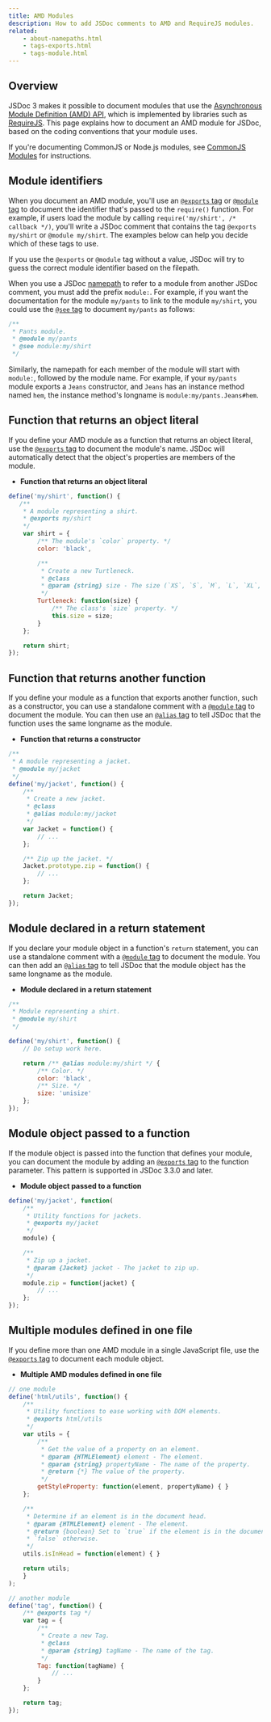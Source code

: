 ```yaml
---
title: AMD Modules
description: How to add JSDoc comments to AMD and RequireJS modules.
related:
    - about-namepaths.html
    - tags-exports.html
    - tags-module.html
---
```


## Overview

JSDoc 3 makes it possible to document modules that use the [Asynchronous Module Definition (AMD)
API][amd-api], which is implemented by libraries such as [RequireJS][require-js]. This page explains
how to document an AMD module for JSDoc, based on the coding conventions that your module uses.

If you're documenting CommonJS or Node.js modules, see [CommonJS Modules][commonjs-modules] for
instructions.

[amd-modules]: howto-amd-modules.html
[amd-api]: https://github.com/amdjs/amdjs-api/blob/master/AMD.md
[commonjs-modules]: howto-commonjs-modules.html
[require-js]: http://requirejs.org/


## Module identifiers

When you document an AMD module, you'll use an [`@exports` tag][exports-tag] or
[`@module` tag][module-tag] to document the identifier that's passed to the `require()` function.
For example, if users load the module by calling `require('my/shirt', /* callback */)`, you'll write
a JSDoc comment that contains the tag `@exports my/shirt` or `@module my/shirt`. The examples below
can help you decide which of these tags to use.

If you use the `@exports` or `@module` tag without a value, JSDoc will try to guess the correct
module identifier based on the filepath.

When you use a JSDoc [namepath][namepaths] to refer to a module from another JSDoc comment, you must
add the prefix `module:`. For example, if you want the documentation for the module `my/pants` to
link to the module `my/shirt`, you could use the [`@see` tag][see-tag] to document `my/pants` as
follows:

```js
/**
 * Pants module.
 * @module my/pants
 * @see module:my/shirt
 */
```

Similarly, the namepath for each member of the module will start with `module:`, followed by the
module name. For example, if your `my/pants` module exports a `Jeans` constructor, and `Jeans` has
an instance method named `hem`, the instance method's longname is `module:my/pants.Jeans#hem`.

[exports-tag]: tags-exports.html
[module-tag]: tags-module.html
[namepaths]: about-namepaths.html
[see-tag]: tags-see.html


## Function that returns an object literal

If you define your AMD module as a function that returns an object literal, use the
[`@exports` tag][exports-tag] to document the module's name. JSDoc will automatically detect that
the object's properties are members of the module.

* **Function that returns an object literal**

```js
define('my/shirt', function() {
   /**
    * A module representing a shirt.
    * @exports my/shirt
    */
    var shirt = {
        /** The module's `color` property. */
        color: 'black',

        /**
         * Create a new Turtleneck.
         * @class
         * @param {string} size - The size (`XS`, `S`, `M`, `L`, `XL`, or `XXL`).
         */
        Turtleneck: function(size) {
            /** The class's `size` property. */
            this.size = size;
        }
    };

    return shirt;
});
```


[exports-tag]: tags-exports.html


## Function that returns another function

If you define your module as a function that exports another function, such as a constructor, you
can use a standalone comment with a [`@module` tag][module-tag] to document the module. You can then
use an [`@alias` tag][alias-tag] to tell JSDoc that the function uses the same longname as the
module.

* **Function that returns a constructor**

```js
/**
 * A module representing a jacket.
 * @module my/jacket
 */
define('my/jacket', function() {
    /**
     * Create a new jacket.
     * @class
     * @alias module:my/jacket
     */
    var Jacket = function() {
        // ...
    };

    /** Zip up the jacket. */
    Jacket.prototype.zip = function() {
        // ...
    };

    return Jacket;
});
```


[alias-tag]: tags-alias.html
[module-tag]: tags-module.html


## Module declared in a return statement

If you declare your module object in a function's `return` statement, you can use a standalone
comment with a [`@module` tag][module-tag] to document the module. You can then add an
[`@alias` tag][alias-tag] to tell JSDoc that the module object has the same longname as the module.

* **Module declared in a return statement**

```js
/**
 * Module representing a shirt.
 * @module my/shirt
 */

define('my/shirt', function() {
    // Do setup work here.

    return /** @alias module:my/shirt */ {
        /** Color. */
        color: 'black',
        /** Size. */
        size: 'unisize'
    };
});
```


[alias-tag]: tags-alias.html
[module-tag]: tags-module.html


## Module object passed to a function

If the module object is passed into the function that defines your module, you can document the
module by adding an [`@exports` tag][exports-tag] to the function parameter. This pattern is
supported in JSDoc 3.3.0 and later.

* **Module object passed to a function**

```js
define('my/jacket', function(
    /**
     * Utility functions for jackets.
     * @exports my/jacket
     */
    module) {

    /**
     * Zip up a jacket.
     * @param {Jacket} jacket - The jacket to zip up.
     */
    module.zip = function(jacket) {
        // ...
    };
});
```


[exports-tag]: tags-exports.html


## Multiple modules defined in one file

If you define more than one AMD module in a single JavaScript file, use the
[`@exports` tag][exports-tag] to document each module object.

* **Multiple AMD modules defined in one file**

```js
// one module
define('html/utils', function() {
    /**
     * Utility functions to ease working with DOM elements.
     * @exports html/utils
     */
    var utils = {
        /**
         * Get the value of a property on an element.
         * @param {HTMLElement} element - The element.
         * @param {string} propertyName - The name of the property.
         * @return {*} The value of the property.
         */
        getStyleProperty: function(element, propertyName) { }
    };

    /**
     * Determine if an element is in the document head.
     * @param {HTMLElement} element - The element.
     * @return {boolean} Set to `true` if the element is in the document head,
     * `false` otherwise.
     */
    utils.isInHead = function(element) { }

    return utils;
    }
);

// another module
define('tag', function() {
    /** @exports tag */
    var tag = {
        /**
         * Create a new Tag.
         * @class
         * @param {string} tagName - The name of the tag.
         */
        Tag: function(tagName) {
            // ...
        }
    };

    return tag;
});
```


[exports-tag]: tags-exports.html
